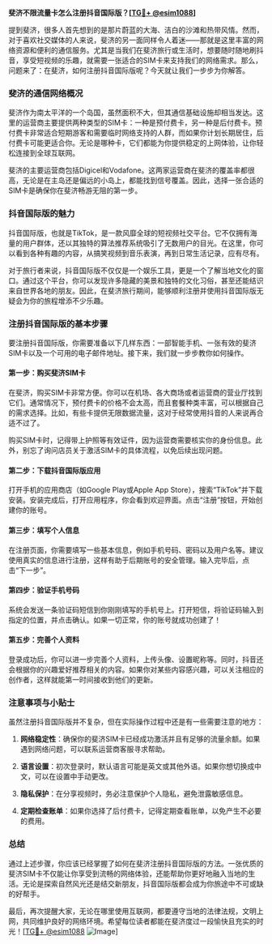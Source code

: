 **斐济不限流量卡怎么注册抖音国际版？[[TG💪+ @esim1088](https://t.me/s/esim1088)]**

提到斐济，很多人首先想到的是那片蔚蓝的大海、洁白的沙滩和热带风情。然而，对于喜欢社交媒体的人来说，斐济的另一面同样令人着迷——那就是这里丰富的网络资源和便利的通信服务。尤其是当我们在斐济旅行或生活时，想要随时随地刷抖音，享受短视频的乐趣，就需要一张适合的SIM卡来支持我们的网络需求。那么，问题来了：在斐济，如何注册抖音国际版呢？今天就让我们一步步为你解答。

### 斐济的通信网络概况

斐济作为南太平洋的一个岛国，虽然面积不大，但其通信基础设施却相当发达。这里的运营商主要提供两种类型的SIM卡：一种是预付费卡，另一种是后付费卡。预付费卡非常适合短期游客和需要临时网络支持的人群，而如果你计划长期居住，后付费卡可能更适合你。无论是哪种卡，它们都能为你提供稳定的上网体验，让你轻松连接到全球互联网。

斐济的主要运营商包括Digicel和Vodafone。这两家运营商在斐济的覆盖率都很高，无论是在主岛还是偏远的小岛上，都能找到信号覆盖。因此，选择一张合适的SIM卡是确保你在斐济畅游无阻的第一步。

### 抖音国际版的魅力

抖音国际版，也就是TikTok，是一款风靡全球的短视频社交平台。它不仅拥有海量的用户群体，还以其独特的算法推荐系统吸引了无数用户的目光。在这里，你可以看到各种有趣的内容，从搞笑视频到音乐表演，再到日常生活记录，应有尽有。

对于旅行者来说，抖音国际版不仅仅是一个娱乐工具，更是一个了解当地文化的窗口。通过这个平台，你可以发现许多隐藏的美景和独特的文化习俗，甚至还能结识来自世界各地的朋友。因此，在斐济旅行期间，能够顺利注册并使用抖音国际版无疑会为你的旅程增添不少乐趣。

### 注册抖音国际版的基本步骤

要注册抖音国际版，你需要准备以下几样东西：一部智能手机、一张有效的斐济SIM卡以及一个可用的电子邮件地址。接下来，我们就一步步教你如何操作。

#### 第一步：购买斐济SIM卡

在斐济，购买SIM卡非常方便。你可以在机场、各大商场或者运营商的营业厅找到它们。通常情况下，预付费卡的价格不会太高，而且套餐种类丰富，可以根据自己的需求选择。比如，有些卡提供无限数据流量，这对于经常使用抖音的人来说再合适不过了。

购买SIM卡时，记得带上护照等有效证件，因为运营商需要核实你的身份信息。此外，别忘了询问店员关于激活SIM卡的具体流程，以免后续出现问题。

#### 第二步：下载抖音国际版应用

打开手机的应用商店（如Google Play或Apple App Store），搜索“TikTok”并下载安装。安装完成后，打开应用程序，你会看到欢迎界面。点击“注册”按钮，开始创建你的账号。

#### 第三步：填写个人信息

在注册页面，你需要填写一些基本信息，例如手机号码、密码以及用户名等。建议使用真实的信息进行注册，这样有助于后期账号的安全管理。输入完毕后，点击“下一步”。

#### 第四步：验证手机号码

系统会发送一条验证码短信到你刚刚填写的手机号上。打开短信，将验证码输入到指定的位置，并点击确认。如果一切正常，你的账号就成功创建了！

#### 第五步：完善个人资料

登录成功后，你可以进一步完善个人资料，上传头像、设置昵称等。同时，抖音还会根据你的兴趣爱好推荐相关的内容。如果你对某些内容感兴趣，可以关注相应的创作者，这样就能第一时间接收到他们的更新。

### 注意事项与小贴士

虽然注册抖音国际版并不复杂，但在实际操作过程中还是有一些需要注意的地方：

1. **网络稳定性**：确保你的斐济SIM卡已经成功激活并且有足够的流量余额。如果遇到网络问题，可以联系运营商客服寻求帮助。
   
2. **语言设置**：初次登录时，默认语言可能是英文或其他外语。如果你想切换成中文，可以在设置中手动更改。

3. **隐私保护**：在分享视频时，务必注意保护个人隐私，避免泄露敏感信息。

4. **定期检查账单**：如果你选择了后付费卡，记得定期查看账单，以免产生不必要的费用。

### 总结

通过上述步骤，你应该已经掌握了如何在斐济注册抖音国际版的方法。一张优质的斐济SIM卡不仅能让你享受到流畅的网络体验，还能帮助你更好地融入当地的生活。无论是探索自然风光还是结交新朋友，抖音国际版都会成为你旅途中不可或缺的好帮手。

最后，再次提醒大家，无论在哪里使用互联网，都要遵守当地的法律法规，文明上网，共同维护良好的网络环境。希望每位读者都能在斐济度过一段愉快且充实的时光！[[TG💪+ @esim1088](https://t.me/s/esim1088) ![Image](https://i.postimg.cc/4NQfJmqS/Snipaste-2025-05-13-00-14-12.png)]
